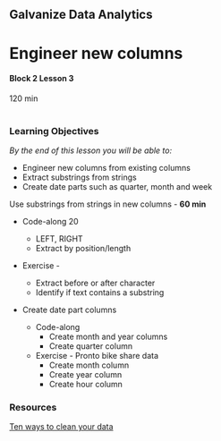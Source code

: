 ## Galvanize Data Analytics
# Engineer new columns
#### Block 2 Lesson 3

120 min
<br>
<br>
### Learning Objectives
*By the end of this lesson you will be able to:*
* Engineer new columns from existing columns
* Extract substrings from strings
* Create date parts such as quarter, month and week

Use substrings from strings in new columns - **60 min**                        
* Code-along 20
  * LEFT, RIGHT
  * Extract by position/length
* Exercise -  
  * Extract before or after character
  * Identify if text contains a substring
 
* Create date part columns
  * Code-along
    * Create month and year columns
    * Create quarter column
  * Exercise - Pronto bike share data
    * Create month column
    * Create year column
    * Create hour column 



### Resources
[Ten ways to clean your data](https://support.office.com/en-us/article/top-ten-ways-to-clean-your-data-2844b620-677c-47a7-ac3e-c2e157d1db19)

